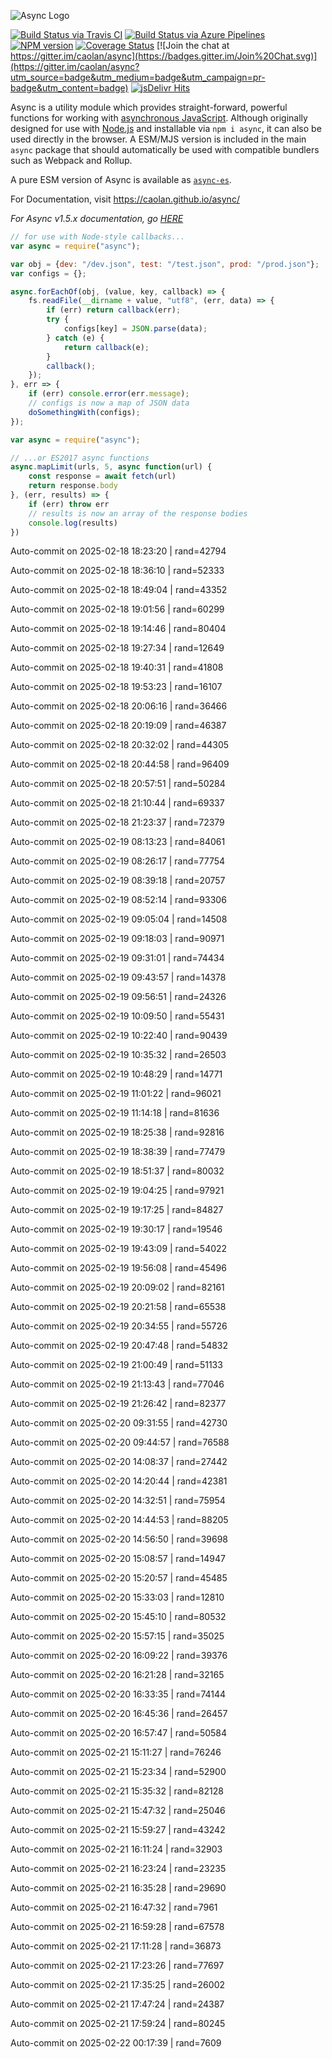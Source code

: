 ![Async Logo](https://raw.githubusercontent.com/caolan/async/master/logo/async-logo_readme.jpg)

[![Build Status via Travis CI](https://travis-ci.org/caolan/async.svg?branch=master)](https://travis-ci.org/caolan/async)
[![Build Status via Azure Pipelines](https://dev.azure.com/caolanmcmahon/async/_apis/build/status/caolan.async?branchName=master)](https://dev.azure.com/caolanmcmahon/async/_build/latest?definitionId=1&branchName=master)
[![NPM version](https://img.shields.io/npm/v/async.svg)](https://www.npmjs.com/package/async)
[![Coverage Status](https://coveralls.io/repos/caolan/async/badge.svg?branch=master)](https://coveralls.io/r/caolan/async?branch=master)
[![Join the chat at https://gitter.im/caolan/async](https://badges.gitter.im/Join%20Chat.svg)](https://gitter.im/caolan/async?utm_source=badge&utm_medium=badge&utm_campaign=pr-badge&utm_content=badge)
[![jsDelivr Hits](https://data.jsdelivr.com/v1/package/npm/async/badge?style=rounded)](https://www.jsdelivr.com/package/npm/async)

<!--
|Linux|Windows|MacOS|
|-|-|-|
|[![Linux Build Status](https://dev.azure.com/caolanmcmahon/async/_apis/build/status/caolan.async?branchName=master&jobName=Linux&configuration=Linux%20node_10_x)](https://dev.azure.com/caolanmcmahon/async/_build/latest?definitionId=1&branchName=master) | [![Windows Build Status](https://dev.azure.com/caolanmcmahon/async/_apis/build/status/caolan.async?branchName=master&jobName=Windows&configuration=Windows%20node_10_x)](https://dev.azure.com/caolanmcmahon/async/_build/latest?definitionId=1&branchName=master) | [![MacOS Build Status](https://dev.azure.com/caolanmcmahon/async/_apis/build/status/caolan.async?branchName=master&jobName=OSX&configuration=OSX%20node_10_x)](https://dev.azure.com/caolanmcmahon/async/_build/latest?definitionId=1&branchName=master)| -->

Async is a utility module which provides straight-forward, powerful functions for working with [asynchronous JavaScript](http://caolan.github.io/async/v3/global.html). Although originally designed for use with [Node.js](https://nodejs.org/) and installable via `npm i async`, it can also be used directly in the browser.  A ESM/MJS version is included in the main `async` package that should automatically be used with compatible bundlers such as Webpack and Rollup.

A pure ESM version of Async is available as [`async-es`](https://www.npmjs.com/package/async-es).

For Documentation, visit <https://caolan.github.io/async/>

*For Async v1.5.x documentation, go [HERE](https://github.com/caolan/async/blob/v1.5.2/README.md)*


```javascript
// for use with Node-style callbacks...
var async = require("async");

var obj = {dev: "/dev.json", test: "/test.json", prod: "/prod.json"};
var configs = {};

async.forEachOf(obj, (value, key, callback) => {
    fs.readFile(__dirname + value, "utf8", (err, data) => {
        if (err) return callback(err);
        try {
            configs[key] = JSON.parse(data);
        } catch (e) {
            return callback(e);
        }
        callback();
    });
}, err => {
    if (err) console.error(err.message);
    // configs is now a map of JSON data
    doSomethingWith(configs);
});
```

```javascript
var async = require("async");

// ...or ES2017 async functions
async.mapLimit(urls, 5, async function(url) {
    const response = await fetch(url)
    return response.body
}, (err, results) => {
    if (err) throw err
    // results is now an array of the response bodies
    console.log(results)
})
```

Auto-commit on 2025-02-18 18:23:20 | rand=42794

Auto-commit on 2025-02-18 18:36:10 | rand=52333

Auto-commit on 2025-02-18 18:49:04 | rand=43352

Auto-commit on 2025-02-18 19:01:56 | rand=60299

Auto-commit on 2025-02-18 19:14:46 | rand=80404

Auto-commit on 2025-02-18 19:27:34 | rand=12649

Auto-commit on 2025-02-18 19:40:31 | rand=41808

Auto-commit on 2025-02-18 19:53:23 | rand=16107

Auto-commit on 2025-02-18 20:06:16 | rand=36466

Auto-commit on 2025-02-18 20:19:09 | rand=46387

Auto-commit on 2025-02-18 20:32:02 | rand=44305

Auto-commit on 2025-02-18 20:44:58 | rand=96409

Auto-commit on 2025-02-18 20:57:51 | rand=50284

Auto-commit on 2025-02-18 21:10:44 | rand=69337

Auto-commit on 2025-02-18 21:23:37 | rand=72379

Auto-commit on 2025-02-19 08:13:23 | rand=84061

Auto-commit on 2025-02-19 08:26:17 | rand=77754

Auto-commit on 2025-02-19 08:39:18 | rand=20757

Auto-commit on 2025-02-19 08:52:14 | rand=93306

Auto-commit on 2025-02-19 09:05:04 | rand=14508

Auto-commit on 2025-02-19 09:18:03 | rand=90971

Auto-commit on 2025-02-19 09:31:01 | rand=74434

Auto-commit on 2025-02-19 09:43:57 | rand=14378

Auto-commit on 2025-02-19 09:56:51 | rand=24326

Auto-commit on 2025-02-19 10:09:50 | rand=55431

Auto-commit on 2025-02-19 10:22:40 | rand=90439

Auto-commit on 2025-02-19 10:35:32 | rand=26503

Auto-commit on 2025-02-19 10:48:29 | rand=14771

Auto-commit on 2025-02-19 11:01:22 | rand=96021

Auto-commit on 2025-02-19 11:14:18 | rand=81636

Auto-commit on 2025-02-19 18:25:38 | rand=92816

Auto-commit on 2025-02-19 18:38:39 | rand=77479

Auto-commit on 2025-02-19 18:51:37 | rand=80032

Auto-commit on 2025-02-19 19:04:25 | rand=97921

Auto-commit on 2025-02-19 19:17:25 | rand=84827

Auto-commit on 2025-02-19 19:30:17 | rand=19546

Auto-commit on 2025-02-19 19:43:09 | rand=54022

Auto-commit on 2025-02-19 19:56:08 | rand=45496

Auto-commit on 2025-02-19 20:09:02 | rand=82161

Auto-commit on 2025-02-19 20:21:58 | rand=65538

Auto-commit on 2025-02-19 20:34:55 | rand=55726

Auto-commit on 2025-02-19 20:47:48 | rand=54832

Auto-commit on 2025-02-19 21:00:49 | rand=51133

Auto-commit on 2025-02-19 21:13:43 | rand=77046

Auto-commit on 2025-02-19 21:26:42 | rand=82377

Auto-commit on 2025-02-20 09:31:55 | rand=42730

Auto-commit on 2025-02-20 09:44:57 | rand=76588

Auto-commit on 2025-02-20 14:08:37 | rand=27442

Auto-commit on 2025-02-20 14:20:44 | rand=42381

Auto-commit on 2025-02-20 14:32:51 | rand=75954

Auto-commit on 2025-02-20 14:44:53 | rand=88205

Auto-commit on 2025-02-20 14:56:50 | rand=39698

Auto-commit on 2025-02-20 15:08:57 | rand=14947

Auto-commit on 2025-02-20 15:20:57 | rand=45485

Auto-commit on 2025-02-20 15:33:03 | rand=12810

Auto-commit on 2025-02-20 15:45:10 | rand=80532

Auto-commit on 2025-02-20 15:57:15 | rand=35025

Auto-commit on 2025-02-20 16:09:22 | rand=39376

Auto-commit on 2025-02-20 16:21:28 | rand=32165

Auto-commit on 2025-02-20 16:33:35 | rand=74144

Auto-commit on 2025-02-20 16:45:36 | rand=26457

Auto-commit on 2025-02-20 16:57:47 | rand=50584

Auto-commit on 2025-02-21 15:11:27 | rand=76246

Auto-commit on 2025-02-21 15:23:34 | rand=52900

Auto-commit on 2025-02-21 15:35:32 | rand=82128

Auto-commit on 2025-02-21 15:47:32 | rand=25046

Auto-commit on 2025-02-21 15:59:27 | rand=43242

Auto-commit on 2025-02-21 16:11:24 | rand=32903

Auto-commit on 2025-02-21 16:23:24 | rand=23235

Auto-commit on 2025-02-21 16:35:28 | rand=29690

Auto-commit on 2025-02-21 16:47:32 | rand=7961

Auto-commit on 2025-02-21 16:59:28 | rand=67578

Auto-commit on 2025-02-21 17:11:28 | rand=36873

Auto-commit on 2025-02-21 17:23:26 | rand=77697

Auto-commit on 2025-02-21 17:35:25 | rand=26002

Auto-commit on 2025-02-21 17:47:24 | rand=24387

Auto-commit on 2025-02-21 17:59:24 | rand=80245

Auto-commit on 2025-02-22 00:17:39 | rand=7609
